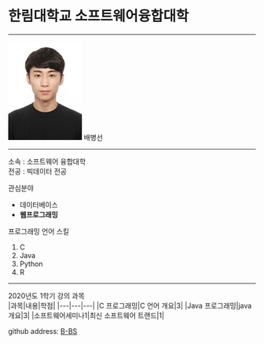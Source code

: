 # 한림대학교 소프트웨어융합대학
---
<img src=bbs.jpg width=150 height=200>
배병선  

---  

소속 : 소프트웨어 융합대학  
전공 : 빅데이터 전공  

관심분야   
* 데이터베이스
* **웹프로그래밍**

프로그래밍 언어 스킬   
1. C
2. Java
3. Python
4. R

------

2020년도 1학기 강의 과목   
|과목|내용|학점|
|---|---|---|
|C 프로그래밍|C 언어 개요|3|
|Java 프로그래밍|java 개요|3|
|소프트웨어세미나1|최신 소프트웨어 트랜드|1|


github address: [B-BS][github]

[github]:http://github.com/bbshj9531


